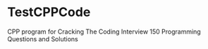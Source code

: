 TestCPPCode
===========

CPP program for Cracking The Coding Interview 150 Programming Questions and Solutions
